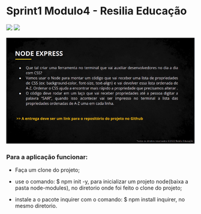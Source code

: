 # Sprint1 Modulo4 - Resilia Educação
<img aling="center" olt="JAVASCRIPT" src="https://img.shields.io/badge/JavaScript-F7DF1E?style=for-the-badge&logo=javascript&logoColor=black">
<img aling="center" olt="JAVASCRIPT" src="https://img.shields.io/badge/Node.js-43853D?style=for-the-badge&logo=node.js&logoColor=white">

<div style ="display: inline_block"><br>
<img aling="center" olt="HTML5" src="./src/utils/atividade1.png">
</div>

### Para a aplicação funcionar:

- Faça um clone do projeto;

- use o comando:  $ npm init -y, para inicializar um projeto node(baixa a pasta node-modules), no diretorio onde foi feito o clone do projeto; 

- instale a o pacote inquirer com o comando: $ npm install inquirer, no mesmo diretorio.


